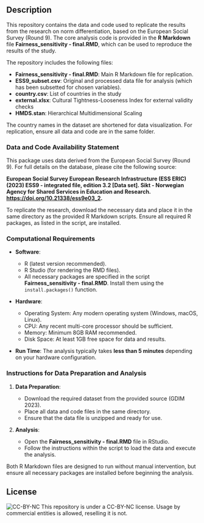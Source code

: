 ## Description

This repository contains the data and code used to replicate the results from the research on norm differentiation, based on the European Social Survey (Round 9). The core analysis code is provided in the **R Markdown** file **Fairness_sensitivity - final.RMD**, which can be used to reproduce the results of the study.

The repository includes the following files:

- **Fairness_sensitivity - final.RMD**: Main R Markdown file for replication.
- **ESS9_subset.csv**: Original and processed data file for analysis (which has been subsetted for chosen variables).
- **country.csv**: List of countries in the study
- **external.xlsx**: Cultural Tightness-Looseness Index for external validity checks
- **HMDS.stan**: Hierarchical Multidimensional Scaling

The country names in the dataset are shortened for data visualization. For replication, ensure all data and code are in the same folder.

### Data and Code Availability Statement

This package uses data derived from the European Social Survey (Round 9). For full details on the database, please cite the following source:

**European Social Survey European Research Infrastructure (ESS ERIC) (2023) ESS9 - integrated file, edition 3.2 [Data set]. Sikt - Norwegian Agency for Shared Services in Education and Research. https://doi.org/10.21338/ess9e03_2.**

To replicate the research, download the necessary data and place it in the same directory as the provided R Markdown scripts. Ensure all required R packages, as listed in the script, are installed.

### Computational Requirements

- **Software**:
  - R (latest version recommended).
  - R Studio (for rendering the RMD files).
  - All necessary packages are specified in the script **Fairness_sensitivity - final.RMD**. Install them using the `install.packages()` function.

- **Hardware**:
  - Operating System: Any modern operating system (Windows, macOS, Linux).
  - CPU: Any recent multi-core processor should be sufficient.
  - Memory: Minimum 8GB RAM recommended.
  - Disk Space: At least 1GB free space for data and results.

- **Run Time**: The analysis typically takes **less than 5 minutes** depending on your hardware configuration.

### Instructions for Data Preparation and Analysis

1. **Data Preparation**:
   - Download the required dataset from the provided source (GDIM 2023).
   - Place all data and code files in the same directory.
   - Ensure that the data file is unzipped and ready for use.

2. **Analysis**:
   - Open the **Fairness_sensitivity - final.RMD** file in RStudio.
   - Follow the instructions within the script to load the data and execute the analysis.

Both R Markdown files are designed to run without manual intervention, but ensure all necessary packages are installed before beginning the analysis.

## License

![CC-BY-NC](assets/cc-by-nc.png) This repository is under a CC-BY-NC license. Usage by commercial entities is allowed, reselling it is not.
